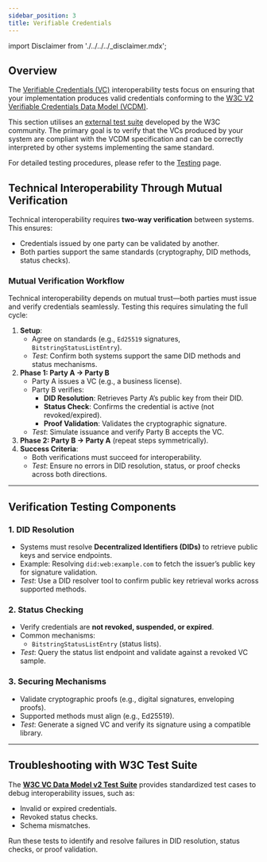 ```yaml
---
sidebar_position: 3
title: Verifiable Credentials
---
```


import Disclaimer from './../../../\_disclaimer.mdx';

<Disclaimer />

## Overview

The [Verifiable Credentials (VC)](https://uncefact.github.io/spec-untp/docs/specification/VerifiableCredentials) interoperability tests focus on ensuring that your implementation produces valid credentials conforming to the [W3C V2 Verifiable Credentials Data Model (VCDM)](https://www.w3.org/TR/vc-data-model-2.0/).

This section utilises an [external test suite](https://github.com/w3c/vc-data-model-2.0-test-suite) developed by the W3C community. The primary goal is to verify that the VCs produced by your system are compliant with the VCDM specification and can be correctly interpreted by other systems implementing the same standard.

For detailed testing procedures, please refer to the [Testing](./testing) page.

## Technical Interoperability Through Mutual Verification

Technical interoperability requires **two-way verification** between systems. This ensures:

- Credentials issued by one party can be validated by another.
- Both parties support the same standards (cryptography, DID methods, status checks).

### Mutual Verification Workflow

Technical interoperability depends on mutual trust—both parties must issue and verify credentials seamlessly. Testing this requires simulating the full cycle:

1. **Setup**:
   - Agree on standards (e.g., `Ed25519` signatures, `BitstringStatusListEntry`).
   - _Test_: Confirm both systems support the same DID methods and status mechanisms.
2. **Phase 1: Party A → Party B**
   - Party A issues a VC (e.g., a business license).
   - Party B verifies:
     - **DID Resolution**: Retrieves Party A’s public key from their DID.
     - **Status Check**: Confirms the credential is active (not revoked/expired).
     - **Proof Validation**: Validates the cryptographic signature.
   - _Test_: Simulate issuance and verify Party B accepts the VC.
3. **Phase 2: Party B → Party A** (repeat steps symmetrically).
4. **Success Criteria**:
   - Both verifications must succeed for interoperability.
   - _Test_: Ensure no errors in DID resolution, status, or proof checks across both directions.

---

## Verification Testing Components

### 1. DID Resolution

- Systems must resolve **Decentralized Identifiers (DIDs)** to retrieve public keys and service endpoints.
- Example: Resolving `did:web:example.com` to fetch the issuer’s public key for signature validation.
- _Test_: Use a DID resolver tool to confirm public key retrieval works across supported methods.

### 2. Status Checking

- Verify credentials are **not revoked, suspended, or expired**.
- Common mechanisms:
  - `BitstringStatusListEntry` (status lists).
- _Test_: Query the status list endpoint and validate against a revoked VC sample.

### 3. Securing Mechanisms

- Validate cryptographic proofs (e.g., digital signatures, enveloping proofs).
- Supported methods must align (e.g., Ed25519).
- _Test_: Generate a signed VC and verify its signature using a compatible library.

---

## Troubleshooting with W3C Test Suite

The **[W3C VC Data Model v2 Test Suite](https://w3c.github.io/vc-test-suite/)** provides standardized test cases to debug interoperability issues, such as:

- Invalid or expired credentials.
- Revoked status checks.
- Schema mismatches.

Run these tests to identify and resolve failures in DID resolution, status checks, or proof validation.
